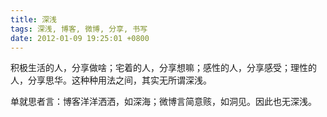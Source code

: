 ```yaml
---
title: 深浅
tags: 深浅, 博客, 微博, 分享, 书写
date: 2012-01-09 19:25:01 +0800
---
```



积极生活的人，分享做啥；宅着的人，分享想嘛；感性的人，分享感受；理性的人，分享思华。这种种用法之间，其实无所谓深浅。

单就思者言：博客洋洋洒洒，如深海；微博言简意赅，如洞见。因此也无深浅。

